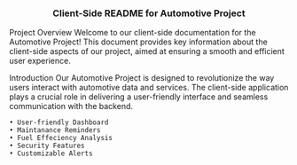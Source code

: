 <h3 align="center">Client-Side README for Automotive Project</h3>

Project Overview
Welcome to our client-side documentation for the Automotive Project! This document provides key information about the client-side aspects of our project, aimed at ensuring a smooth and efficient user experience.

Introduction
Our Automotive Project is designed to revolutionize the way users interact with automotive data and services. The client-side application plays a crucial role in delivering a user-friendly interface and seamless communication with the backend.

	
	• User-friendly Dashboard
	• Maintanance Reminders
	• Fuel Effeciency Analysis
	• Security Features
	• Customizable Alerts
